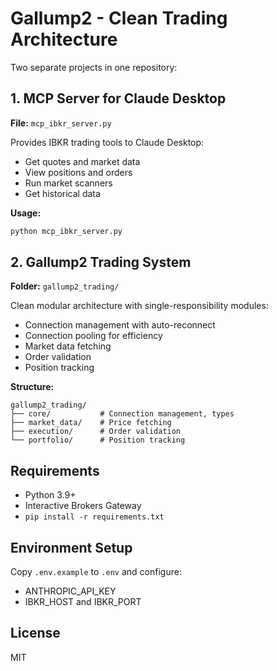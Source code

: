 # Gallump2 - Clean Trading Architecture

Two separate projects in one repository:

## 1. MCP Server for Claude Desktop
**File:** `mcp_ibkr_server.py`

Provides IBKR trading tools to Claude Desktop:
- Get quotes and market data
- View positions and orders
- Run market scanners
- Get historical data

**Usage:**
```bash
python mcp_ibkr_server.py
```

## 2. Gallump2 Trading System
**Folder:** `gallump2_trading/`

Clean modular architecture with single-responsibility modules:
- Connection management with auto-reconnect
- Connection pooling for efficiency
- Market data fetching
- Order validation
- Position tracking

**Structure:**
```
gallump2_trading/
├── core/           # Connection management, types
├── market_data/    # Price fetching
├── execution/      # Order validation
└── portfolio/      # Position tracking
```

## Requirements
- Python 3.9+
- Interactive Brokers Gateway
- `pip install -r requirements.txt`

## Environment Setup
Copy `.env.example` to `.env` and configure:
- ANTHROPIC_API_KEY
- IBKR_HOST and IBKR_PORT

## License
MIT